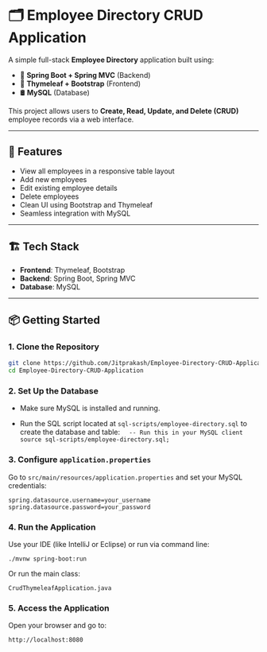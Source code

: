 # 🗂️ Employee Directory CRUD Application

A simple full-stack **Employee Directory** application built using:

- 🎯 **Spring Boot + Spring MVC** (Backend)
- 🎨 **Thymeleaf + Bootstrap** (Frontend)
- 🛢️ **MySQL** (Database)

This project allows users to **Create, Read, Update, and Delete (CRUD)** employee records via a web interface.

---

## 🚀 Features

- View all employees in a responsive table layout
- Add new employees
- Edit existing employee details
- Delete employees
- Clean UI using Bootstrap and Thymeleaf
- Seamless integration with MySQL

---

## 🏗️ Tech Stack

- **Frontend**: Thymeleaf, Bootstrap
- **Backend**: Spring Boot, Spring MVC
- **Database**: MySQL

---

## 📦 Getting Started

### 1. **Clone the Repository**

```bash
git clone https://github.com/Jitprakash/Employee-Directory-CRUD-Application.git
cd Employee-Directory-CRUD-Application
```
### 2\. **Set Up the Database**

-   Make sure MySQL is installed and running.

-   Run the SQL script located at `sql-scripts/employee-directory.sql` to create the database and table:
`  -- Run this in your MySQL client
source sql-scripts/employee-directory.sql;`

### 3\. **Configure `application.properties`**

Go to `src/main/resources/application.properties` and set your MySQL credentials:

```
spring.datasource.username=your_username
spring.datasource.password=your_password
```

### 4\. **Run the Application**

Use your IDE (like IntelliJ or Eclipse) or run via command line:

```
./mvnw spring-boot:run
```

Or run the main class:

`CrudThymeleafApplication.java`

### 5\. **Access the Application**

Open your browser and go to:

```
http://localhost:8080
```
